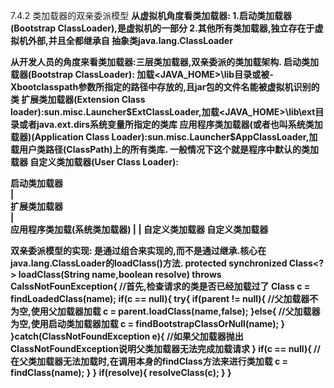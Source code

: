 7.4.2 类加载器的双亲委派模型
<b>从虚拟机角度看类加载器<b/>: 1.启动类加载器(Bootstrap ClassLoader),是虚拟机的一部分 2.其他所有类加载器,独立存在于虚拟机外部,并且全都继承自
抽象类java.lang.ClassLoader

<b>从开发人员的角度来看类加载器<b/>:三层类加载器,双亲委派的类加载架构.
启动类加载器(Bootstrap ClassLoader): 加载<JAVA_HOME>\lib目录或被-Xbootclasspath参数所指定的路径中存放的,且jar包的文件名能被虚拟机识别的类
扩展类加载器(Extension Class loader):sun.misc.Launcher$ExtClassLoader,加载<JAVA_HOME>\lib\ext目录或者java.ext.dirs系统变量所指定的类库
应用程序类加载器(或者也叫系统类加载器)(Application Class Loader):sun.misc.Launcher$AppClassLoader,加载用户类路径(ClassPath)上的所有类库.
                                                            一般情况下这个就是程序中默认的类加载器
自定义类加载器(User Class Loader):


启动类加载器      
    |                
扩展类加载器            
    |                   
应用程序类加载(系统类加载器)
|                |
自定义类加载器     自定义类加载器


<b>双亲委派模型的实现<b/>:
是通过组合来实现的,而不是通过继承.核心在java.lang.ClassLoader的loadClass()方法.
protected synchronized Class<?> loadClass(String name,boolean resolve) throws CalssNotFounException{
    //首先,检查请求的类是否已经加载过了
    Class c = findLoadedClass(name);
    if(c == null){
        try{
            if(parent != null){
                //父加载器不为空,使用父加载器加载
                c = parent.loadClass(name,false);
            }else{
                //父加载器为空,使用启动类加载器加载
                c = findBootstrapClassOrNull(name);
            }
        }catch(ClassNotFoundException e){
        //如果父加载器抛出ClassNotFoundException说明父类加载器无法完成加载请求
        }
        if(c == null){
            //在父类加载器无法加载时,在调用本身的findClass方法来进行类加载
            c = findClass(name);
        }
    }
    if(resolve){
        resolveClass(c);
    }
}

